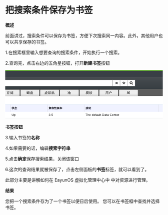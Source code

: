 # 把搜索条件保存为书签

**概述**

前面讲过，搜索条件可以保存为书签，方便下次搜索同一内容。此外，其他用户也
可以共享保存的书签。

1.在搜索框里输入想要查询的搜索条件，开始执行一个搜索。

2.查询完，点击右边的五角星按钮，打开**新建书签**按钮

![书签按钮](../images/basic-bookmark.png)

**书签按钮**

3.输入书签的**名称**

4.如果需要的话，编辑**搜索字符串**

5.点击**确定**保存搜索结果，关闭该窗口

6.这次的查询结果就被保存了，点击左侧面板的**书签**标签，就可以看到了。

此部分主要是讲解如何在 EayunOS 虚拟化管理中心中 中对资源进行管理。

**结果**

您把一个搜索条件存为了一个书签以便日后使用。 您可以在书签框中查找并选择书签。


